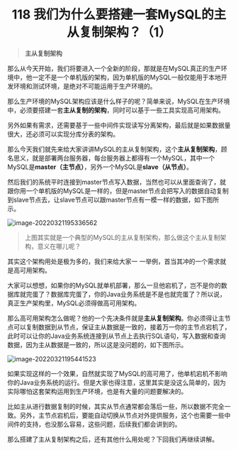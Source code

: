 <h1 align="center">118 我们为什么要搭建一套MySQL的主从复制架构？（1）</h1>



> **主从复制架构**

那么从今天开始，我们将要进入一个全新的阶段，那就是在MySQL真正的生产环境中，他一定不是一个单机版的架构，因为单机版的MySQL一般仅能用于本地开发环境和测试环境，是绝对不可能运用于生产环境的。

那么生产环境的MySQL架构应该是什么样子的呢？简单来说，MySQL在生产环境中，必须要搭建一套**主从复制的架构**，同时可以基于一些工具实现高可用架构。

另外如果有需求，还需要基于一些中间件实现读写分离架构，最后就是如果数据量很大，还必须可以实现分库分表的架构。

那么今天我们就先来给大家讲讲MySQL的主从复制架构，这个**主从复制架构**，顾名思义，就是部署两台服务器，每台服务器上都得有一个MySQL，其中一个MySQL是**master（主节点）**，另外一个MySQL是**slave（从节点）**。

然后我们的系统平时连接到master节点写入数据，当然也可以从里面查询了，就跟你用一个单机版的MySQL是一样的，但是master节点会把写入的数据自动复制到slave节点去，让slave节点可以跟master节点有一模一样的数据，如下图所示。

![image-20220321195336562](https://studyimages.oss-cn-beijing.aliyuncs.com/img/mysql/109-132/image-20220321195336562.png)

> 上图其实就是一个典型的MySQL的主从复制架构，那么做这个主从复制架构，意义在哪儿呢？

其实这个架构用处是极为多的，我们来给大家一 一举例，首当其冲的一个需求就是高可用架构。

大家可以想想，如果你的MySQL就单机部署，那么一旦他宕机了，岂不是你的数据库就完蛋了？数据库完蛋了，你的Java业务系统是不是也就完蛋了？所以说，真正生产架构里，MySQL必须得做高可用架构。

那么高可用架构怎么做呢？他的一个先决条件就是**主从复制架构**。你必须得让主节点可以复制数据到从节点，保证主从数据是一致的，接着万一你的主节点宕机了，此时可以让你的Java业务系统连接到从节点上去执行SQL语句，写入数据和查询数据，因为主从数据是一致的，所以这是没问题的，如下图所示。

![image-20220321195441523](https://studyimages.oss-cn-beijing.aliyuncs.com/img/mysql/109-132/image-20220321195441523.png)

如果实现这样的一个效果，自然就实现了MySQL的高可用了，他单机宕机不影响你的Java业务系统的运行。但是大家也得注意，这里其实是没这么简单的，因为实际哪怕这套架构运用到生产环境，也是有大量的问题要解决的。

比如主从进行数据复制的时候，其实从节点通常都会落后一些，所以数据不完全一致。另外，主节点宕机后，要能自动切换从节点对外提供服务，这个也需要一些中间件的支持，也没那么容易，这些问题，后续我们都会讲到的。

那么搭建了主从复制架构之后，还有其他什么用处呢？下回我们再继续讲解。
